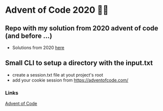 # Advent of Code 2020 🎅🎄


## Repo with my solution from 2020 advent of code (and before ...)

- Solutions from 2020 [here](/2020)

## Small CLI to setup a directory with the input.txt

- create a session.txt file at yout project's root
- add your cookie session from https://adventofcode.com/



### Links 

[Advent of Code](https://adventofcode.com/)
